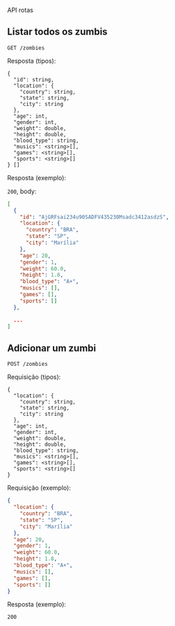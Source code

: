 API rotas

## Listar todos os zumbis

`GET /zombies`

Resposta (tipos):

```
{
  "id": string,
  "location": {
    "country": string,
    "state": string,
    "city": string
  },
  "age": int,
  "gender": int,
  "weight": double,
  "height": double,
  "blood_type": string,
  "musics": <string>[],
  "games": <string>[],
  "sports": <string>[]
} []
```

Resposta (exemplo):

`200`, body:

```json
[
  {
    "id": "AjGRFsai234u90SADFV435230Msadc3412asdzS",
    "location": {
      "country": "BRA",
      "state": "SP",
      "city": "Marília"
    },
    "age": 20,
    "gender": 1,
    "weight": 60.0,
    "height": 1.8,
    "blood_type": "A+",
    "musics": [],
    "games": [],
    "sports": []
  },

  ...
]
```

## Adicionar um zumbi

`POST /zombies`

Requisição (tipos):

```
{
  "location": {
    "country": string,
    "state": string,
    "city": string
  },
  "age": int,
  "gender": int,
  "weight": double,
  "height": double,
  "blood_type": string,
  "musics": <string>[],
  "games": <string>[],
  "sports": <string>[]
}
```

Requisição (exemplo):

```json
{
  "location": {
    "country": "BRA",
    "state": "SP",
    "city": "Marília"
  },
  "age": 20,
  "gender": 1,
  "weight": 60.0,
  "height": 1.8,
  "blood_type": "A+",
  "musics": [],
  "games": [],
  "sports": []
}
```

Resposta (exemplo):

`200`